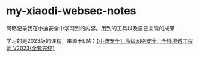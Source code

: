 # my-xiaodi-websec-notes
简略记录我在小迪安全中学习到的内容。用到的工具以及自己复现的成果

学习的是2023版的课程，来源于b站：[【小迪安全】高级网络安全 | 全栈渗透工程师 V2023(全套完结)](https://www.bilibili.com/video/BV1Ay4y1K7X6/)

